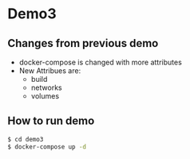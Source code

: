 # Demo3

## Changes from previous demo

* docker-compose is changed with more attributes
* New Attribues are:
    - build
    - networks
    - volumes

## How to run demo

```sh
$ cd demo3
$ docker-compose up -d
```
